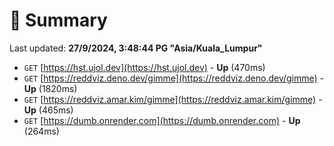 # 📖 Summary
Last updated: **27/9/2024, 3:48:44 PG "Asia/Kuala_Lumpur"**

- `GET` [https://hst.ujol.dev](https://hst.ujol.dev) - **Up** (470ms)
- `GET` [https://reddviz.deno.dev/gimme](https://reddviz.deno.dev/gimme) - **Up** (1820ms)
- `GET` [https://reddviz.amar.kim/gimme](https://reddviz.amar.kim/gimme) - **Up** (465ms)
- `GET` [https://dumb.onrender.com](https://dumb.onrender.com) - **Up** (264ms)
